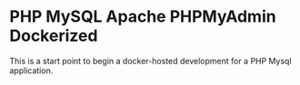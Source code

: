 # PHP MySQL Apache PHPMyAdmin Dockerized

This is a start point to begin a docker-hosted development for a PHP Mysql application.

